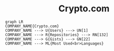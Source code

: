 <h1 align="center">Crypto.com</h1>

```mermaid
graph LR
COMPANY_NAME{Crypto.com}
COMPANY_NAME ---> U{Users} ---> UN[1]
COMPANY_NAME ---> R{Repositories} ---> RN[132]
COMPANY_NAME ---> G{Gists} ---> GN[22]
COMPANY_NAME ---> ML{Most Used<br>Languages}
```
